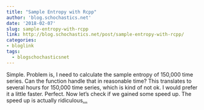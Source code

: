 ```yaml
---
title: "Sample Entropy with Rcpp"
author: 'blog.schochastics.net'
date: '2018-02-07'
slug: sample-entropy-with-rcpp
link: http://blog.schochastics.net/post/sample-entropy-with-rcpp/
categories:
- bloglink
tags:
  - blogschochasticsnet
---
```


Simple. Problem is, I need to calculate the sample entropy of 150,000 time series. Can the function handle that in reasonable time? This translates to several hours for 150,000 time series, which is kind of not ok. I would prefer it a little faster. Perfect. Now let’s check if we gained some speed up. The speed up is actually ridiculous[... <i class="fas fa-external-link-alt"></i>](http://blog.schochastics.net/post/sample-entropy-with-rcpp/)

